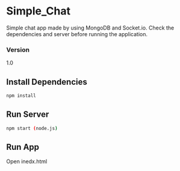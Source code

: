 # Simple_Chat
Simple chat app made by using MongoDB and Socket.io. Check the dependencies and server before running the application.

### Version
1.0

## Install Dependencies
```bash
npm install 
```

## Run Server
```bash
npm start (node.js)
```

## Run App
Open inedx.html
